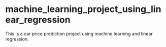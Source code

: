# machine_learning_project_using_linear_regression
This is a car price prediction project using machine learning and linear regression.
